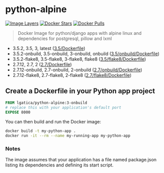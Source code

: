 # python-alpine

[![Image Layers](https://images.microbadger.com/badges/image/lgatica/python-alpine.svg)](http://microbadger.com/images/lgatica/python-alpine)
[![Docker Stars](https://img.shields.io/docker/stars/lgatica/python-alpine.svg)](https://hub.docker.com/r/lgatica/python-alpine/)
[![Docker Pulls](https://img.shields.io/docker/pulls/lgatica/python-alpine.svg)](https://hub.docker.com/r/lgatica/python-alpine/)

> Docker Image for python/django apps with alpine linux and dependencies for postgresql, pillow and lxml

- 3.5.2, 3.5, 3, latest ([3.5/Dockerfile](https://github.com/lgaticaq/python-alpine/blob/master/3.5.2/Dockerfile))
- 3.5.2-onbuild, 3.5-onbuild, 3-onbuild, onbuild ([3.5/onbuild/Dockerfile](https://github.com/lgaticaq/python-alpine/blob/master/3.5.2/onbuild/Dockerfile))
- 3.5.2-flake8, 3.5-flake8, 3-flake8, flake8 ([3.5/flake8/Dockerfile](https://github.com/lgaticaq/python-alpine/blob/master/3.5.2/flake8/Dockerfile))
- 2.7.12, 2.7, 2 ([2.7/Dockerfile](https://github.com/lgaticaq/python-alpine/blob/master/2.7.12/Dockerfile))
- 2.7.12-onbuild, 2.7-onbuild, 2-onbuild ([2.7/onbuild/Dockerfile](https://github.com/lgaticaq/python-alpine/blob/master/2.7.12/onbuild/Dockerfile))
- 2.7.12-flake8, 2.7-flake8, 2-flake8 ([2.7/flake8/Dockerfile](https://github.com/lgaticaq/python-alpine/blob/master/2.7.12/flake8/Dockerfile))

## Create a Dockerfile in your Python app project
```dockerfile
FROM lgatica/python-alpine:3-onbuild
# replace this with your application's default port
EXPOSE 8000
```

You can then build and run the Docker image:

```bash
docker build -t my-python-app .
docker run -it --rm --name my-running-app my-python-app
```

### Notes
The image assumes that your application has a file named package.json listing its dependencies and defining its start script.
